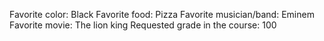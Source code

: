Favorite color: Black 
Favorite food: Pizza
Favorite musician/band: Eminem 
Favorite movie: The lion king
Requested grade in the course: 100 
